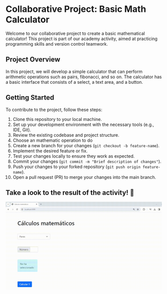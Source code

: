 # Collaborative Project: Basic Math Calculator

Welcome to our collaborative project to create a basic mathematical calculator! This project is part of our academy activity, aimed at practicing programming skills and version control teamwork.

## Project Overview

In this project, we will develop a simple calculator that can perform arithmetic operations such as pairs, fibonacci, and so on. The calculator has a basic interface that consists of a select, a text area, and a button.

## Getting Started

To contribute to the project, follow these steps:

1. Clone this repository to your local machine.
2. Set up your development environment with the necessary tools (e.g., IDE, Git).
3. Review the existing codebase and project structure.
4. Choose an mathematic operation to do
5. Create a new branch for your changes (`git checkout -b feature-name`).
6. Implement the desired feature or fix.
7. Test your changes locally to ensure they work as expected.
8. Commit your changes (`git commit -m "Brief description of changes"`).
9. Push your changes to your forked repository (`git push origin feature-name`).
10. Open a pull request (PR) to merge your changes into the main branch.

## Take a look to the result of the activity! 👀

![video](multimedia/video.gif)
